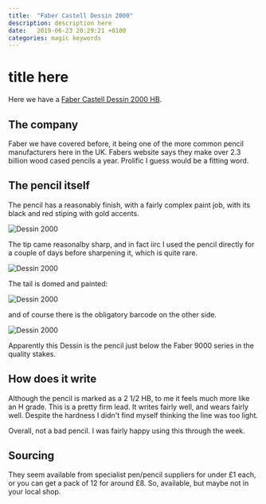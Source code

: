```yaml
---
title:  "Faber Castell Dessin 2000"
description: description here
date:   2019-06-23 20:29:21 +0100
categories: magic keywords
---
```


# title here

Here we have a [Faber Castell Dessin 2000 HB](http://www.faber-castell.eu/products/GraphitepencilDessin2000HB/112300).

## The company

Faber we have covered before, it being one of the more common pencil manufacturers here in the UK. Fabers website says they make over 2.3
billion wood cased pencils a year. Prolific I guess would be a fitting word.

## The pencil itself

The pencil has a reasonably finish, with a fairly complex paint job, with its black and red stiping with gold accents.

![Dessin 2000]({{site.url}}/images/dessin_2000.jpg)

The tip came reasonalby sharp, and in fact iirc I used the pencil directly for a couple of days before sharpening it,
which is quite rare.

![Dessin 2000]({{site.url}}/images/dessin_2000_tip.jpg)

The tail is domed and painted:

![Dessin 2000]({{site.url}}/images/dessin_2000_tail.jpg)

and of course there is the obligatory barcode on the other side.

![Dessin 2000]({{site.url}}/images/dessin_2000_bar.jpg)

Apparently this Dessin is the pencil just below the Faber 9000 series in the quality stakes.

## How does it write

Although the pencil is marked as a 2 1/2 HB, to me it feels much more like an H grade. This is a pretty firm lead.
It writes fairly well, and wears fairly well. Despite the hardness I didn't find myself thinking the line was too
light.

Overall, not a bad pencil. I was fairly happy using this through the week.

## Sourcing

They seem available from specialist pen/pencil suppliers for under £1 each, or you can get a pack of 12 for around £8.
So, available, but maybe not in your local shop.

